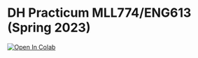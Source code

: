 # DH Practicum MLL774/ENG613 (Spring 2023)

[![Open In Colab](https://colab.research.google.com/assets/colab-badge.svg)](https://colab.research.google.com/drive/1r8T4Yhff7x9YaPqwEkf5Fm_8zG7AwdJj?usp=sharing)
